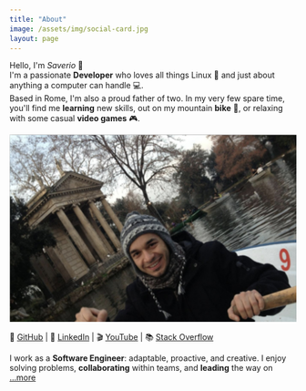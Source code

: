 ```yaml
---
title: "About"
image: /assets/img/social-card.jpg
layout: page
---
```

Hello, I'm _Saverio_ 👋  
I'm a passionate **Developer** who loves all things Linux 🐧 and just about anything a computer can handle 💻.  
Based in Rome, I'm also a proud father of two. In my very few spare time, you'll find me **learning** new skills, out on my mountain **bike** 🚴, or relaxing with some casual **video games** 🎮.

![Saverio Ferrara](/assets/img/social-card.jpg)

🐙 [GitHub](https://github.com/fsferrara) | 💼 [LinkedIn](https://www.linkedin.com/in/fsferrara) | 🎬 [YouTube](https://www.youtube.com/@fferrara) | 📚 [Stack Overflow](https://stackoverflow.com/users/729079/saverio-ferrara)

I work as a **Software Engineer**: adaptable, proactive, and creative. I enjoy solving problems, **collaborating** within teams, and **leading** the way on [...more](/resume.md)
